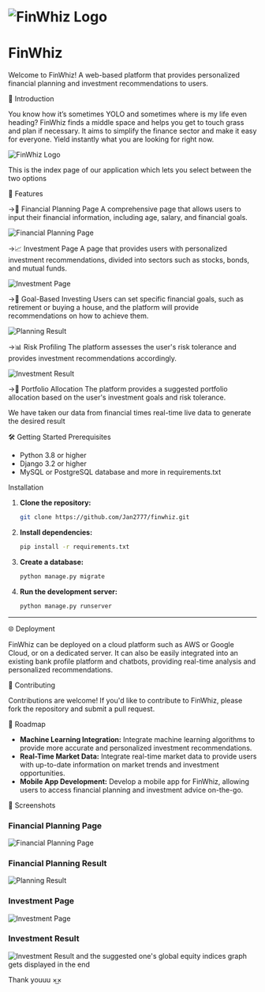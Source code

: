 # ![FinWhiz Logo](images/finwhiz.png) 


<h1>FinWhiz</h1>


Welcome to FinWhiz! A web-based platform that provides personalized financial planning and investment recommendations to users.

🚀 Introduction

You know how it’s sometimes YOLO and sometimes where is my life even heading? FinWhiz finds a middle space and helps you get to touch grass and plan if necessary. It aims to simplify the finance sector and make it easy for everyone. Yield instantly what you are looking for right now.

![FinWhiz Logo](images/finwhiz_logo.png)

This is the index page of our application which lets you select between the two options


🌟 Features

->📝 Financial Planning Page
A comprehensive page that allows users to input their financial information, including age, salary, and financial goals.

![Financial Planning Page](images/financial_planning_index.png)

->📈 Investment Page
A page that provides users with personalized investment recommendations, divided into sectors such as stocks, bonds, and mutual funds.

![Investment Page](images/investment_index.png)

->🎯 Goal-Based Investing
Users can set specific financial goals, such as retirement or buying a house, and the platform will provide recommendations on how to achieve them.

![Planning Result](images/planning_result.png)

->📊 Risk Profiling
The platform assesses the user's risk tolerance and provides investment recommendations accordingly.

![Investment Result](images/investment_result.png)

->🧩 Portfolio Allocation
The platform provides a suggested portfolio allocation based on the user's investment goals and risk tolerance.

We have taken our data from financial times real-time live data to generate the desired result

🛠 Getting Started
Prerequisites
- Python 3.8 or higher
- Django 3.2 or higher
- MySQL or PostgreSQL database and more in requirements.txt

Installation
1. **Clone the repository:**
    ```bash
    git clone https://github.com/Jan2777/finwhiz.git
    ```
2. **Install dependencies:**
    ```bash
    pip install -r requirements.txt
    ```
3. **Create a database:**
    ```bash
    python manage.py migrate
    ```
4. **Run the development server:**
    ```bash
    python manage.py runserver
    ```

---

🌐 Deployment

FinWhiz can be deployed on a cloud platform such as AWS or Google Cloud, or on a dedicated server. It can also be easily integrated into an existing bank profile platform and chatbots, providing real-time analysis and personalized recommendations.

🤝 Contributing

Contributions are welcome! If you'd like to contribute to FinWhiz, please fork the repository and submit a pull request.

🚧 Roadmap

- **Machine Learning Integration:** Integrate machine learning algorithms to provide more accurate and personalized investment recommendations.
- **Real-Time Market Data:** Integrate real-time market data to provide users with up-to-date information on market trends and investment opportunities.
- **Mobile App Development:** Develop a mobile app for FinWhiz, allowing users to access financial planning and investment advice on-the-go.

📸 Screenshots

### Financial Planning Page

![Financial Planning Page](images/financial_planning_index.png)

### Financial Planning Result

![Planning Result](images/planning_result.png)

### Investment Page

![Investment Page](images/investment_index.png)

### Investment Result

![Investment Result](images/investment_result.png) 
and the suggested one's global equity indices graph gets displayed in the end

Thank youuu ×͜×

